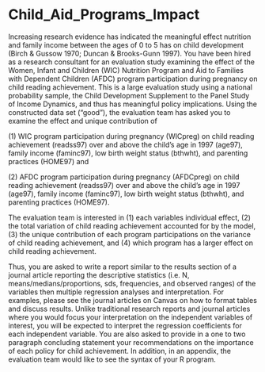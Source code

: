 # Child_Aid_Programs_Impact

Increasing research evidence has indicated the meaningful effect nutrition and family income between the ages of 0 to 5 has on child development (Birch & Gussow 1970; Duncan & Brooks-Gunn 1997). You have been hired as a research consultant for an evaluation study examining the effect of the Women, Infant and Children (WIC) Nutrition Program and Aid to Families with Dependent Children (AFDC) program participation during pregnancy on child reading achievement. This is a large evaluation study using a national probability sample, the Child Development Supplement to the Panel Study of Income Dynamics, and thus has meaningful policy implications. Using the constructed data set (“good”), the evaluation team has asked you to examine the effect and unique contribution of 

(1) WIC program participation during pregnancy (WICpreg) on child reading achievement (readss97) over and above the child’s age in 1997 (age97), family income (faminc97), low birth weight status (bthwht), and parenting practices (HOME97) and 

(2) AFDC program participation during pregnancy (AFDCpreg) on child reading achievement (readss97) over and above the child’s age in 1997 (age97), family income (faminc97), low birth weight status (bthwht), and parenting practices (HOME97). 

The evaluation team is interested in (1) each variables individual effect, (2) the total variation of child reading achievement accounted for by the model, (3) the unique contribution of each program participations on the variance of child reading achievement, and (4) which program has a larger effect on child reading achievement. 

Thus, you are asked to write a report similar to the results section of a journal article reporting the descriptive statistics (i.e. N, means/medians/proportions, sds, frequencies, and observed ranges) of the variables then multiple regression analyses and interpretation. For examples, please see the journal articles on Canvas on how to format tables and discuss results. Unlike traditional research reports and journal articles where you would focus your interpretation on the independent variables of interest, you will be expected to interpret the regression coefficients for each independent variable. You are also asked to provide in a one to two paragraph concluding statement your recommendations on the importance of each policy for child achievement. In addition, in an appendix, the evaluation team would like to see the syntax of your R program. 
